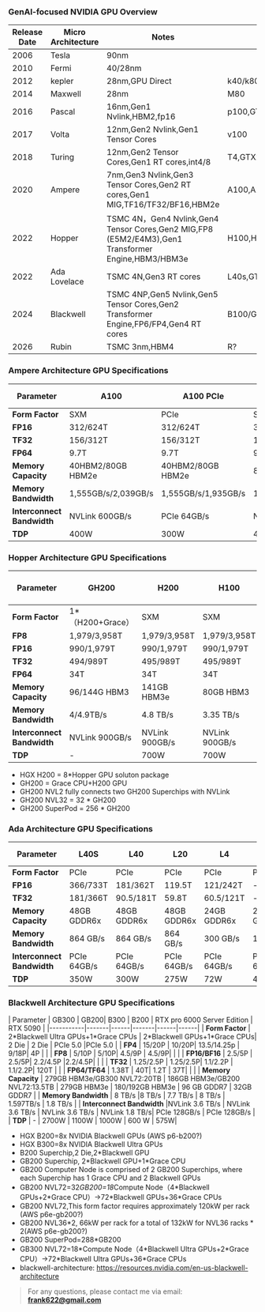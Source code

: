 ### GenAI-focused NVIDIA GPU Overview

| Release Date | Micro Architecture | Notes | Key Models|
|-------|---------|---------|---------|
| 2006 | Tesla | 90nm |  |
| 2010 | Fermi | 40/28nm |  |
| 2012 | kepler | 28nm,GPU Direct  | k40/k80 |
| 2014 | Maxwell | 28nm | M80 |
| 2016 | Pascal | 16nm,Gen1 Nvlink,HBM2,fp16 | p100,GTX1080ti |
| 2017 | Volta | 12nm,Gen2 Nvlink,Gen1 Tensor Cores| v100 |
| 2018 | Turing |12nm,Gen2 Tensor Cores,Gen1 RT cores,int4/8 | T4,GTX2090 |
| 2020 | Ampere |7nm,Gen3 Nvlink,Gen3 Tensor Cores,Gen2 RT cores,Gen1 MIG,TF16/TF32/BF16,HBM2e| A100,A10,GTX3090 |
| 2022 | Hopper|TSMC 4N，Gen4 Nvlink,Gen4 Tensor Cores,Gen2 MIG,FP8 (E5M2/E4M3),Gen1 Transformer Engine,HBM3/HBM3e | H100,H20 |
| 2022 | Ada Lovelace|TSMC 4N,Gen3 RT cores| L40s,GTX4090 |
| 2024 | Blackwell| TSMC 4NP,Gen5 Nvlink,Gen5 Tensor Cores,Gen2 Transformer Engine,FP6/FP4,Gen4 RT cores| B100/GH200/GB200,GTX5090 |
| 2026 | Rubin|TSMC 3nm,HBM4| R? |


### Ampere Architecture GPU Specifications

| Parameter | A100 | A100 PCIe | A800 | A800 PCIe | A10 | RTX 3090 |
|-----------|------|-----------|------|-----------|-----|----------|
| **Form Factor** | SXM | PCIe | SXM | PCIe | PCIe | PCIe |
| **FP16** | 312/624T | 312/624T | 312/624T | 312/624T | 125T/250T | -|
| **TF32** | 156/312T | 156/312T | 156/312T | 156/312T | 62.5T/125T | -|
| **FP64** | 9.7T |9.7T| 9.7T | 9.7T | - | - |
| **Memory Capacity** | 40HBM2/80GB HBM2e | 40HBM2/80GB HBM2e  | 80GB HBM2e | 40HBM2/80GB HBM2e| 24GB GDDR6 | 24GB GDDR6X |
| **Memory Bandwidth** | 1,555GB/s/2,039GB/s | 1,555GB/s/1,935GB/s | 1,555GB/s/2,039GB/s| 1,555GB/s/1,935GB/s | 600 GB/s | 936 GB/s |
| **Interconnect Bandwidth** | NVLink 600GB/s | PCIe 64GB/s | NVLink 400GB/s | PCIe 64GB/s | PCIe 64GB/s | PCIe 64GB/s |
| **TDP** | 400W | 300W | 400W | 250W/300W | 150W | 350W |


### Hopper Architecture GPU Specifications

| Parameter | GH200 | H200 | H100 | H100 PCIe | H800 | H800 PCIe | H20 Std | H20 Large Memory |
|-----------|-------|------|------|-----------|------|-----------|---------|------------------|
| **Form Factor** | 1*（H200+Grace）| SXM | SXM | PCIe | SXM | PCIe | SXM | SXM |
| **FP8** | 1,979/3,958T | 1,979/3,958T | 1,979/3,958T | 1670/3,341T | 1979/3958T | 1513/3026T | 296T | 296T |
| **FP16** | 990/1,979T | 990/1,979T  | 990/1,979T | 835/1671T | 989/1979T | 756/1513T | 148T | 148T |
| **TF32** | 494/989T | 495/989T | 495/989T | 417/835T | 495/989T | 378/756T | 74T | 74T |
| **FP64** | 34T | 34T | 34T | 30T | 1T | 0.8T | 1T | 1T |
| **Memory Capacity** | 96/144G HBM3 | 141GB HBM3e | 80GB HBM3 | 94GB HBM2e | 80GB HBM3 | 80GB HBM3 | 96GB HBM3 | 141GB HBM3e |
| **Memory Bandwidth** | 4/4.9TB/s | 4.8 TB/s | 3.35 TB/s | 3.9 TB/s | 3.35 TB/s | 2 TB/s | 4 TB/s | 4.8 TB/s |
| **Interconnect Bandwidth** | NVLink 900GB/s | NVLink 900GB/s | NVLink 900GB/s | PCIe 128GB/s | NVLink 400GB/s | PCIe 128GB/s | NVLink 900GB/s | NVLink 900GB/s |
| **TDP** | - | 700W | 700W | 350W | 700W | 350W | 400W | 400W |

- HGX H200 = 8*Hopper GPU soluton package
- GH200 = Grace CPU+H200 GPU
- GH200 NVL2 fully connects two GH200 Superchips with NVLink
- GH200 NVL32 = 32 * GH200  
- GH200 SuperPod = 256 * GH200


### Ada Architecture GPU Specifications

| Parameter | L40S | L40 | L20 | L4 | RTX 4090 |
|-----------|------|-----|-----|----|----------|
| **Form Factor** | PCIe | PCIe | PCIe | PCIe | PCIe |
| **FP16** | 366/733T | 181/362T | 119.5T | 121/242T | - |
| **TF32** | 181/366T | 90.5/181T | 59.8T | 60.5/121T | - |
| **Memory Capacity** | 48GB GDDR6x | 48GB GDDR6x | 48GB GDDR6x | 24GB GDDR6x | 24GB GDDR6x |
| **Memory Bandwidth** | 864 GB/s | 864 GB/s | 864 GB/s | 300 GB/s | 1 TB/s |
| **Interconnect Bandwidth** | PCIe 64GB/s | PCIe 64GB/s | PCIe 64GB/s | PCIe 64GB/s | PCIe 64GB/s |
| **TDP** | 350W | 300W | 275W | 72W | 450W |


### Blackwell Architecture GPU Specifications

| Parameter | GB300 | GB200| B300 | B200 | RTX pro 6000 Server Edition | RTX 5090 |
|-----------|-------|------|-------|------|------|
| **Form Factor** | 2\*Blackwell Ultra GPUs+1\*Grace CPUs | 2\*Blackwell GPUs+1\*Grace CPUs| 2 Die | 2 Die | PCIe 5.0 |PCIe 5.0 |
| **FP4** | 15/20P | 10/20P|  13.5/14.25p | 9/18P|  4P |  | 
| **FP8** |  5/10P |  5/10P|  4.5/9P | 4.5/9P|   | |
| **FP16/BF16** | 2.5/5P | 2.5/5P| 2.2/4.5P |2.2/4.5P|  |  | 
| **TF32** | 1.25/2.5P | 1.25/2.5P|  1.1/2.2P | 1.1/2.2P| 120T |  | 
| **FP64/TF64** | 1.38T | 40T|  1.2T | 37T|   |  | 
| **Memory Capacity** | 279GB HBM3e/GB300 NVL72:20TB | 186GB HBM3e/GB200 NVL72:13.5TB | 279GB HBM3e | 180/192GB HBM3e | 96 GB GDDR7 | 32GB GDDR7 | 
| **Memory Bandwidth** | 8 TB/s |8 TB/s | 7.7 TB/s | 8 TB/s | 1.597TB/s | 1.8 TB/s | 
| **Interconnect Bandwidth** |NVLink 3.6 TB/s  | NVLink 3.6 TB/s | NVLink 3.6 TB/s | NVLink 1.8 TB/s| PCIe 128GB/s | PCIe 128GB/s  | 
| **TDP** | - | 2700W  | 1100W | 1000W | 600 W  |  575W| 

- HGX B200=8x NVIDIA Blackwell GPUs (AWS p6-b200?)
- HGX B300=8x NVIDIA Blackwell Ultra GPUs
- B200 Superchip,2 Die,2*Blackwell GPU
- GB200 Superchip, 2\*Blackwell GPU+1\*Grace CPU
- GB200 Computer Node is comprised of 2 GB200 Superchips, where each Superchip has 1 Grace CPU and 2 Blackwell GPUs
- GB200 NVL72=32*GB200=18*Compute Node（4\*Blackwell GPUs+2\*Grace CPU）->72\*Blackwell GPUs+36\*Grace CPUs
- GB200 NVL72,This form factor requires approximately 120kW per rack (AWS p6e-gb200?)
- GB200 NVL36\*2, 66kW per rack for a total of 132kW for NVL36 racks * 2(AWS p6e-gb200?)
- GB200 SuperPod=288*GB200
- GB300 NVL72=18*Compute Node（4\*Blackwell Ultra GPUs+2\*Grace CPU）->72\*Blackwell Ultra GPUs+36\*Grace CPUs 
- blackwell-architecture: https://resources.nvidia.com/en-us-blackwell-architecture

> For any questions, please contact me via email: **frank622@gmail.com**
